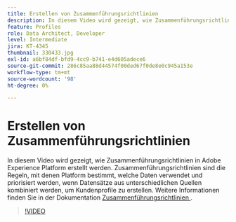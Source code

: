 ```yaml
---
title: Erstellen von Zusammenführungsrichtlinien
description: In diesem Video wird gezeigt, wie Zusammenführungsrichtlinien in Adobe Experience Platform erstellt werden. Zusammenführungsrichtlinien sind die Regeln, mit denen Platform bestimmt, welche Daten verwendet und priorisiert werden, wenn Datensätze aus unterschiedlichen Quellen kombiniert werden, um Kundenprofile zu erstellen.
feature: Profiles
role: Data Architect, Developer
level: Intermediate
jira: KT-4345
thumbnail: 330433.jpg
exl-id: a6bf84df-bfd9-4cc9-b741-e4d605adece6
source-git-commit: 286c85aa88d44574f00ded67f0de8e0c945a153e
workflow-type: tm+mt
source-wordcount: '98'
ht-degree: 0%

---
```


# Erstellen von Zusammenführungsrichtlinien

In diesem Video wird gezeigt, wie Zusammenführungsrichtlinien in Adobe Experience Platform erstellt werden. Zusammenführungsrichtlinien sind die Regeln, mit denen Platform bestimmt, welche Daten verwendet und priorisiert werden, wenn Datensätze aus unterschiedlichen Quellen kombiniert werden, um Kundenprofile zu erstellen. Weitere Informationen finden Sie in der Dokumentation [ Zusammenführungsrichtlinien ](https://experienceleague.adobe.com/docs/experience-platform/profile/merge-policies/overview.html).

>[!VIDEO](https://video.tv.adobe.com/v/330433?learn=on&enablevpops)
